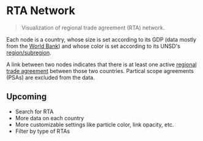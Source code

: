 # RTA Network

> Visualization of regional trade agreement (RTA) network.

Each node is a country, whose size is set according to its GDP (data mostly from the [World Bank](https://data.worldbank.org/indicator/NY.GDP.MKTP.PP.CD)) and whose color is set according to its UNSD's [region/subregion](https://unstats.un.org/unsd/methodology/m49/overview).

A link between two nodes indicates that there is at least one active [regional trade agreement](https://rtais.wto.org/UI/PublicMaintainRTAHome.aspx) between those two countries. Partical scope agreements (PSAs) are excluded from the data.

## Upcoming

* Search for RTA
* More data on each country
* More customizable settings like particle color, link opacity, etc.
* Filter by type of RTAs